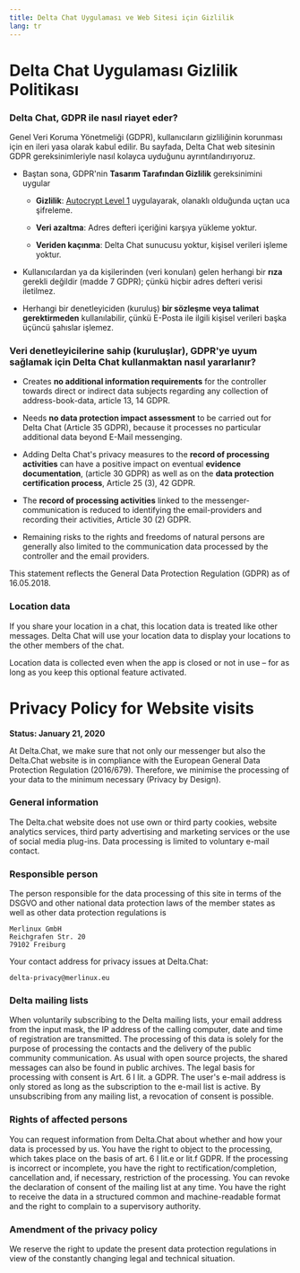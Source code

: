 ```yaml
---
title: Delta Chat Uygulaması ve Web Sitesi için Gizlilik
lang: tr
---
```


# Delta Chat Uygulaması Gizlilik Politikası 

### Delta Chat, GDPR ile nasıl riayet eder?

Genel Veri Koruma Yönetmeliği (GDPR), kullanıcıların gizliliğinin korunması için
en ileri yasa olarak kabul edilir. 
Bu sayfada, Delta Chat web sitesinin GDPR gereksinimleriyle nasıl 
kolayca uyduğunu ayrıntılandırıyoruz. 

- Baştan sona, GDPR'nin **Tasarım Tarafından Gizlilik** gereksinimini uygular

  - **Gizlilik**: [Autocrypt
  Level 1](https://autocrypt.org) uygulayarak, olanaklı olduğunda uçtan uca şifreleme.

  - **Veri azaltma**: Adres defteri içeriğini karşıya yükleme yoktur.

  - **Veriden kaçınma**: Delta Chat sunucusu yoktur, kişisel verileri işleme yoktur.

- Kullanıcılardan ya da kişilerinden (veri konuları) gelen herhangi bir **rıza** gerekli değildir (madde 7 GDPR); çünkü hiçbir adres defteri verisi iletilmez.

- Herhangi bir denetleyiciden (kuruluş) **bir sözleşme veya talimat gerektirmeden** kullanılabilir, çünkü E-Posta ile ilgili kişisel verileri başka üçüncü şahıslar işlemez.


### Veri denetleyicilerine sahip (kuruluşlar), GDPR'ye uyum sağlamak için Delta Chat kullanmaktan nasıl yararlanır?

- Creates **no additional information requirements** for the controller towards direct or indirect data subjects 
  regarding any collection of address-book-data, article 13, 14 GDPR.

- Needs **no data protection impact assessment**  to be carried out for Delta Chat (Article 35 GDPR), because it processes no particular additional data beyond E-Mail messenging.

- Adding Delta Chat's privacy measures to the 
  **record of processing activities** can have a positive impact 
  on eventual **evidence documentation**, (article 30 GDPR) 
  as well as on the **data protection certification process**, Article 25 (3), 42 GDPR.

- The **record of processing activities** linked to the messenger-communication is
  reduced to identifying the email-providers and recording their activities, Article 30 (2) GDPR.

- Remaining risks to the rights and freedoms of natural persons 
  are generally also limited to the communication data processed 
  by the controller and the email providers.



This statement reflects the General Data Protection Regulation (GDPR) as of 16.05.2018.


### Location data

If you share your location in a chat,
this location data is treated like other messages.
Delta Chat will use your location data to display your locations
to the other members of the chat.

Location data is collected even when the app is closed or not in use
– for as long as you keep this optional feature activated.


# Privacy Policy for Website visits 

**Status: January 21, 2020**

At Delta.Chat, we make sure that not only our messenger but also the Delta.Chat
website is in compliance with the European General Data Protection Regulation
(2016/679). Therefore, we minimise the processing of your data to the minimum
necessary (Privacy by Design).

### General information

The Delta.chat website does not use own or third party cookies, website
analytics services, third party advertising and marketing services or the use
of social media plug-ins. Data processing is limited to voluntary e-mail
contact.

### Responsible person

The person responsible for the data processing of this site in terms of the
DSGVO and other national data protection laws of the member states as well as
other data protection regulations is

	Merlinux GmbH
	Reichgrafen Str. 20 
	79102 Freiburg

Your contact address for privacy issues at Delta.Chat:

	delta-privacy@merlinux.eu

### Delta mailing lists

When voluntarily subscribing to the Delta mailing lists, your email address
from the input mask, the IP address of the calling computer, date and time of
registration are transmitted. The processing of this data is solely for the
purpose of processing the contacts and the delivery of the public community
communication. As usual with open source projects, the shared messages can also
be found in public archives. The legal basis for processing with consent is
Art. 6 I lit. a GDPR. The user's e-mail address is only stored as long as the
subscription to the e-mail list is active. By unsubscribing from any mailing
list, a revocation of consent is possible.

### Rights of affected persons

You can request information from Delta.Chat about whether and how your data is
processed by us. You have the right to object to the processing, which takes
place on the basis of art. 6 I lit.e or lit.f GDPR. If the processing is
incorrect or incomplete, you have the right to rectification/completion,
cancellation and, if necessary, restriction of the processing. You can revoke
the declaration of consent of the mailing list at any time. You have the right
to receive the data in a structured common and machine-readable format and the
right to complain to a supervisory authority.

### Amendment of the privacy policy

We reserve the right to update the present data protection regulations in view
of the constantly changing legal and technical situation.


